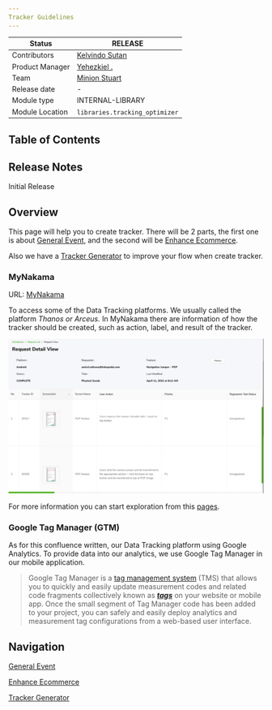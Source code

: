 ```yaml
---
Tracker Guidelines
---
```



| **Status** | <!--start status:GREEN-->RELEASE<!--end status--> |
| --- | --- |
| Contributors | [Kelvindo Sutan](https://tokopedia.atlassian.net/wiki/people/5ff2a8fe44065f013f93507c?ref=confluence)  |
| Product Manager | [Yehezkiel .](https://tokopedia.atlassian.net/wiki/people/5c94aa7a7792242c8613ad14?ref=confluence)  |
| Team | [Minion Stuart](https://tokopedia.atlassian.net/people/team/eeba862a-bd9d-472c-b901-415b15b1a37e) |
| Release date | - |
| Module type | <!--start status:PURPLE-->INTERNAL-LIBRARY<!--end status--> |
| Module Location | `libraries.tracking_optimizer` | `libraries.track` |

## Table of Contents

<!--toc-->

## Release Notes

<!--start expand:14 Dec 22-->
Initial Release
<!--end expand-->

## Overview

This page will help you to create tracker. There will be 2 parts, the first one is about [General Event](General%20Event.md), and the second will be [Enhance Ecommerce](Tracking%20Queue.md).

Also we have a [Tracker Generator](Tracker%20Generator.md) to improve your flow when create tracker.

### MyNakama

URL: [MyNakama](https://mynakama.tokopedia.com/)

To access some of the Data Tracking platforms. We usually called the platform *Thanos or Arceus.* In MyNakama there are information of how the tracker should be created, such as action, label, and result of the tracker.

![](res/tracker_guidelines_mynakama.png)

For more information you can start exploration from this [pages](https://tokopedia.atlassian.net/wiki/spaces/DT/pages/974030175).

### Google Tag Manager (GTM)

As for this confluence written, our Data Tracking platform using Google Analytics. To provide data into our analytics, we use Google Tag Manager in our mobile application.


> Google Tag Manager is a [tag management system](https://en.wikipedia.org/wiki/Tag_management_system) (TMS) that allows you to quickly and easily update measurement codes and related code fragments collectively known as [***tags***](https://support.google.com/tagmanager/answer/3281060) on your website or mobile app. Once the small segment of Tag Manager code has been added to your project, you can safely and easily deploy analytics and measurement tag configurations from a web-based user interface.
> 
> 

## Navigation

[General Event](General%20Event.md)

[Enhance Ecommerce](Tracking%20Queue.md)

[Tracker Generator](Tracker%20Generator.md)

